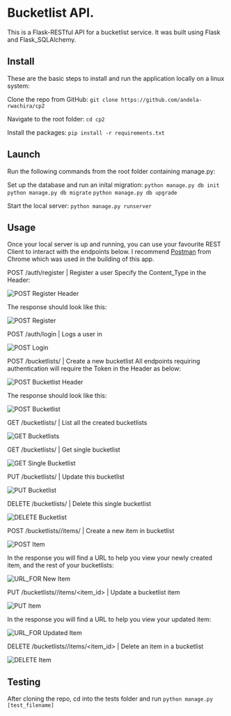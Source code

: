 # Bucketlist API. 

This is a Flask-RESTful API for a bucketlist service. 
It was built using Flask and Flask_SQLAlchemy.

## Install

These are the basic steps to install and run the application locally on a linux system:

Clone the repo from GitHub:
`git clone https://github.com/andela-rwachira/cp2`

Navigate to the root folder:
`cd cp2`

Install the packages:
`pip install -r requirements.txt`

## Launch

Run the following commands from the root folder containing manage.py:

Set up the database and run an inital migration:
`python manage.py db init`
`python manage.py db migrate`
`python manage.py db upgrade`

Start the local server:
`python manage.py runserver`

## Usage

Once your local server is up and running, you can use your favourite REST Client
to interact with the endpoints below. I recommend [Postman](https://www.getpostman.com/)
from Chrome which was used in the building of this app.


POST /auth/register | Register a user
Specify the Content_Type in the Header:

![POST Register Header](https://cloud.githubusercontent.com/assets/20615801/20676831/1cf0abc0-b5a2-11e6-9b2c-996ccb0ae1a1.png)


The response should look like this:

![POST Register](https://cloud.githubusercontent.com/assets/20615801/20676913/807821fa-b5a2-11e6-91a2-e7fe36fc6f17.pn)


POST /auth/login | Logs a user in

![POST Login](https://cloud.githubusercontent.com/assets/20615801/20676746/e2820088-b5a1-11e6-8e96-7b9a01d62bbe.png)


POST /bucketlists/ | Create a new bucketlist
All endpoints requiring authentication will require the Token in the Header as below:

![POST Bucketlist Header](https://cloud.githubusercontent.com/assets/20615801/20676982/b1650d50-b5a2-11e6-9415-385dc5e0202a.png)


The response should look like this:

![POST Bucketlist](https://cloud.githubusercontent.com/assets/20615801/20677035/dc5d3190-b5a2-11e6-9d5c-342ad2e9a3c5.png)


GET /bucketlists/ | List all the created bucketlists

![GET Bucketlists](https://cloud.githubusercontent.com/assets/20615801/20677096/08363280-b5a3-11e6-8e75-72cf0cd9123d.png)


GET /bucketlists/<id> | Get single bucketlist

![GET Single Bucketlist](https://cloud.githubusercontent.com/assets/20615801/20677153/3439c432-b5a3-11e6-8dfd-dc7cabc21d61.png)


PUT /bucketlists/<id> | Update this bucketlist

![PUT Bucketlist](https://cloud.githubusercontent.com/assets/20615801/20677190/585bb9ec-b5a3-11e6-9cdd-3245c7ab4a57.png)


DELETE /bucketlists/<id> | Delete this single bucketlist

![DELETE Bucketlist](https://cloud.githubusercontent.com/assets/20615801/20677239/83edf6ce-b5a3-11e6-8549-4199b821fd07.png)


POST /bucketlists/<id>/items/ | Create a new item in bucketlist

![POST Item](https://cloud.githubusercontent.com/assets/20615801/20677307/b1e0451e-b5a3-11e6-8878-866b2502afb0.png)


In the response you will find a URL to help you view your newly created item, 
and the rest of your bucketlists:

![URL_FOR New Item](https://cloud.githubusercontent.com/assets/20615801/20677333/c590941a-b5a3-11e6-98ce-f3ccc969d69f.png)


PUT /bucketlists/<id>/items/<item_id> | Update a bucketlist item

![PUT Item](https://cloud.githubusercontent.com/assets/20615801/20677407/09197238-b5a4-11e6-8cef-ef709ca0686b.png)


In the response you will find a URL to help you view your updated item:

![URL_FOR Updated Item](https://cloud.githubusercontent.com/assets/20615801/20677426/183d3bf0-b5a4-11e6-9837-547698479af4.png)


DELETE /bucketlists/<id>/items/<item_id> | Delete an item in a bucketlist

![DELETE Item](https://cloud.githubusercontent.com/assets/20615801/20677545/735ba684-b5a4-11e6-95a8-c9d60400ae12.png)


## Testing

After cloning the repo, cd into the tests folder and run `python manage.py [test_filename]`

